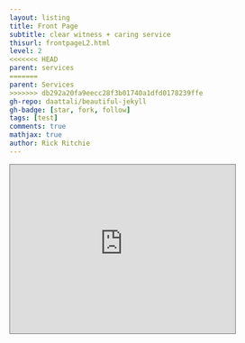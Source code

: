 ```yaml
---
layout: listing
title: Front Page
subtitle: clear witness + caring service
thisurl: frontpageL2.html
level: 2
<<<<<<< HEAD
parent: services
=======
parent: Services
>>>>>>> db292a20fa9eecc28f3b01740a1dfd0178239ffe
gh-repo: daattali/beautiful-jekyll
gh-badge: [star, fork, follow]
tags: [test]
comments: true
mathjax: true
author: Rick Ritchie
---
```


<iframe src="https://calendar.google.com/calendar/embed?height=300&wkst=1&ctz=America%2FLos_Angeles&showPrint=0&src=d2FpZG5lckByZWRlZW1lci1sdXRoZXJhbi5uZXQ&color=%234285f4&mode=AGENDA" style="border:solid 1px #777" width="400" height="300" frameborder="0" scrolling="no"></iframe>
